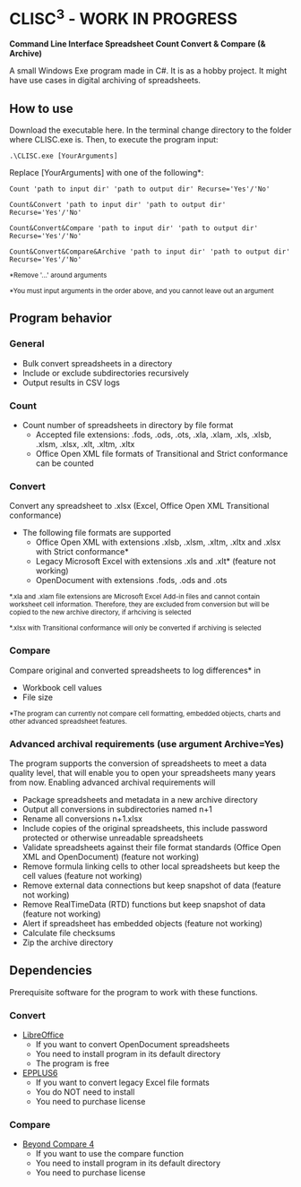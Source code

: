 # CLISC<sup>3</sup> - WORK IN PROGRESS
**Command Line Interface Spreadsheet Count Convert & Compare (& Archive)**

A small Windows Exe program made in C#. It is as a hobby project. It might have use cases in digital archiving of spreadsheets.

## How to use
Download the executable here. In the terminal change directory to the folder where CLISC.exe is. Then, to execute the program input:

```
.\CLISC.exe [YourArguments]
```

Replace [YourArguments] with one of the following*:

```
Count 'path to input dir' 'path to output dir' Recurse='Yes'/'No'
```
```
Count&Convert 'path to input dir' 'path to output dir' Recurse='Yes'/'No'
```
```
Count&Convert&Compare 'path to input dir' 'path to output dir' Recurse='Yes'/'No'
```
```
Count&Convert&Compare&Archive 'path to input dir' 'path to output dir' Recurse='Yes'/'No'
```
<sub>*Remove '...' around arguments</sub>

<sub>*You must input arguments in the order above, and you cannot leave out an argument</sub>

## Program behavior

### General
* Bulk convert spreadsheets in a directory
* Include or exclude subdirectories recursively
* Output results in CSV logs

### Count
* Count number of spreadsheets in directory by file format 
  - Accepted file extensions: .fods, .ods, .ots, .xla, .xlam, .xls, .xlsb, .xlsm, .xlsx, .xlt, .xltm, .xltx
  - Office Open XML file formats of Transitional and Strict conformance can be counted

### Convert
Convert any spreadsheet to .xlsx (Excel, Office Open XML Transitional conformance)

* The following file formats are supported
  - Office Open XML with extensions .xlsb, .xlsm, .xltm, .xltx and .xlsx with Strict conformance*
  - Legacy Microsoft Excel with extensions .xls and .xlt* (feature not working)
  - OpenDocument with extensions .fods, .ods and .ots

<sub>*.xla and .xlam file extensions are Microsoft Excel Add-in files and cannot contain worksheet cell information. Therefore, they are excluded from conversion but will be copied to the new archive directory, if arhciving is selected</sub>

<sub>*.xlsx with Transitional conformance will only be converted if archiving is selected</sub>

### Compare
Compare original and converted spreadsheets to log differences* in

* Workbook cell values
* File size

<sub>*The program can currently not compare cell formatting, embedded objects, charts and other advanced spreadsheet features.</sub>

### Advanced archival requirements (use argument Archive=Yes)
The program supports the conversion of spreadsheets to meet a data quality level, that will enable you to open your spreadsheets many years from now. Enabling advanced archival requirements will

* Package spreadsheets and metadata in a new archive directory
* Output all conversions in subdirectories named n+1
* Rename all conversions n+1.xlsx
* Include copies of the original spreadsheets, this include password protected or otherwise unreadable spreadsheets
* Validate spreadsheets against their file format standards (Office Open XML and OpenDocument) (feature not working)
* Remove formula linking cells to other local spreadsheets but keep the cell values (feature not working)
* Remove external data connections but keep snapshot of data (feature not working)
* Remove RealTimeData (RTD) functions but keep snapshot of data (feature not working)
* Alert if spreadsheet has embedded objects (feature not working)
* Calculate file checksums
* Zip the archive directory

## Dependencies
Prerequisite software for the program to work with these functions.

### Convert
* [LibreOffice](https://www.libreoffice.org/)
  - If you want to convert OpenDocument spreadsheets
  - You need to install program in its default directory
  - The program is free
* [EPPLUS6](https://www.epplussoftware.com/)
  - If you want to convert legacy Excel file formats
  - You do NOT need to install
  - You need to purchase license

### Compare
* [Beyond Compare 4](https://www.scootersoftware.com/)
  - If you want to use the compare function
  - You need to install program in its default directory
  - You need to purchase license
